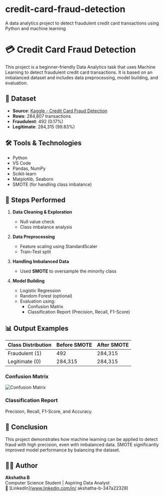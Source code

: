# credit-card-fraud-detection
A data analytics project to detect fraudulent credit card transactions using Python and machine learning
# 💳 Credit Card Fraud Detection

This project is a beginner-friendly Data Analytics task that uses Machine Learning to detect fraudulent credit card transactions. It is based on an imbalanced dataset and includes data preprocessing, model building, and evaluation.

## 📁 Dataset

- **Source**: [Kaggle - Credit Card Fraud Detection](https://www.kaggle.com/datasets/mlg-ulb/creditcardfraud)
- **Rows**: 284,807 transactions
- **Fraudulent**: 492 (0.17%)
- **Legitimate**: 284,315 (99.83%)

## 🛠 Tools & Technologies

- Python
- VS Code
- Pandas, NumPy
- Scikit-learn
- Matplotlib, Seaborn
- SMOTE (for handling class imbalance)

## 🧪 Steps Performed

1. **Data Cleaning & Exploration**
   - Null value check
   - Class imbalance analysis

2. **Data Preprocessing**
   - Feature scaling using StandardScaler
   - Train-Test split

3. **Handling Imbalanced Data**
   - Used **SMOTE** to oversample the minority class

4. **Model Building**
   - Logistic Regression
   - Random Forest (optional)
   - Evaluation using:
     - Confusion Matrix
     - Classification Report (Precision, Recall, F1-Score)

## 📊 Output Examples

| Class Distribution | Before SMOTE | After SMOTE |
|-------------------|--------------|-------------|
| Fraudulent (1)    | 492          | 284,315     |
| Legitimate (0)    | 284,315      | 284,315     |

### Confusion Matrix
![Confusion Matrix](screenshots/confusion_matrix.png)

### Classification Report
Precision, Recall, F1-Score, and Accuracy.

## 📌 Conclusion

This project demonstrates how machine learning can be applied to detect fraud with high precision, even with imbalanced data. SMOTE significantly improved model performance by balancing the dataset.

## 🧑‍💻 Author

**Akshatha B**  
Computer Science Student | Aspiring Data Analyst  
🔗 [LinkedIn](www.linkedin.com/in/
akshatha-b-347a22328)  
